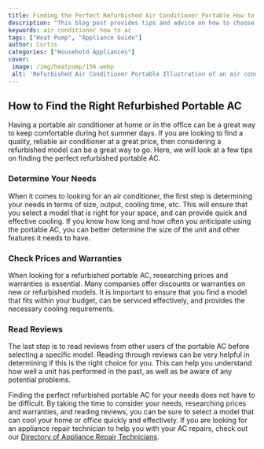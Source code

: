 ```yaml
---
title: Finding the Perfect Refurbished Air Conditioner Portable How to Cool Your Home or Office
description: "This blog post provides tips and advice on how to choose the perfect refurbished portable air conditioner for your home or office Get the best value and stay cool this summer"
keywords: air conditioner how to ac
tags: ["Heat Pump", "Appliance Guide"]
author: Curtis
categories: ["Household Appliances"]
cover: 
 image: /img/heatpump/156.webp
 alt: 'Refurbished Air Conditioner Portable Illustration of an air conditioner with an arrow pointing at it with the text How to Find the Perfect AC for Your Home or Office beneath it'
---
```

## How to Find the Right Refurbished Portable AC
Having a portable air conditioner at home or in the office can be a great way to keep comfortable during hot summer days. If you are looking to find a quality, reliable air conditioner at a great price, then considering a refurbished model can be a great way to go. Here, we will look at a few tips on finding the perfect refurbished portable AC.

### Determine Your Needs
When it comes to looking for an air conditioner, the first step is determining your needs in terms of size, output, cooling time, etc. This will ensure that you select a model that is right for your space, and can provide quick and effective cooling. If you know how long and how often you anticipate using the portable AC, you can better determine the size of the unit and other features it needs to have.

### Check Prices and Warranties
When looking for a refurbished portable AC, researching prices and warranties is essential. Many companies offer discounts or warranties on new or refurbished models. It is important to ensure that you find a model that fits within your budget, can be serviced effectively, and provides the necessary cooling requirements.

### Read Reviews
The last step is to read reviews from other users of the portable AC before selecting a specific model. Reading through reviews can be very helpful in determining if this is the right choice for you. This can help you understand how well a unit has performed in the past, as well as be aware of any potential problems.

Finding the perfect refurbished portable AC for your needs does not have to be difficult. By taking the time to consider your needs, researching prices and warranties, and reading reviews, you can be sure to select a model that can cool your home or office quickly and effectively. If you are looking for an appliance repair technician to help you with your AC repairs, check out our [Directory of Appliance Repair Technicians](./pages/appliance-repair-technicians).
